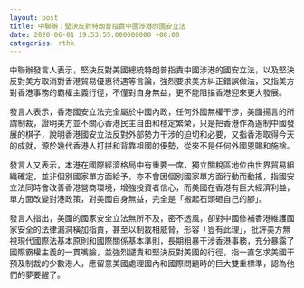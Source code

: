 ```yaml
---
layout: post
title: 中聯辦：堅決反對特朗普指責中國涉港的國安立法
date: 2020-06-01 19:53:55.000000000 +08:00
categories: rthk
---
```


中聯辦發言人表示，堅決反對美國總統特朗普指責中國涉港的國安立法，以及堅決反對美方取消對香港貿易優惠待遇等言論，強烈要求美方糾正錯誤做法，又指美方對香港事務的霸權主義行徑，不僅對自身無益，更不能阻擋香港迎來更大發展。

發言人表示，香港國安立法完全屬於中國內政，任何外國無權干涉，美國揚言的所謂制裁，證明美方並不關心香港民主自由和穩定繁榮，只是把香港作為遏制中國發展的棋子，說明香港國安立法反對外部勢力干涉的迫切和必要，又指香港取得今天的成就，源於幾代香港人打拼和背靠祖國的優勢，從來不是任何外國恩賜和施捨。

發言人又表示，本港在國際經濟格局中有重要一席，獨立關稅區地位由世界貿易組織確定，並非個別國家單方面給予，亦不會因個別國家單方面行動而動搖，指國安立法同時會改善香港營商環境，增強投資者信心，而美國在香港有巨大經濟利益，單方面改變對港政策，對美國自身無益，完全是「搬起石頭砸自己的腳」。

發言人指出，美國的國家安全立法無所不及，密不透風，卻對中國修補香港維護國家安全的法律漏洞橫加指責，甚至以制裁相威脅，形容「豈有此理」，批評美方無視現代國際法基本原則和國際關係基本準則，長期粗暴干涉香港事務，充分暴露了國際霸權主義的一貫嘴臉，並強烈譴責和堅決反對美國的行徑，指一直乞求美國干預及制裁的少數港人，應留意美國處理國內和國際問題時的巨大雙重標準，認為他們的夢要醒了。
